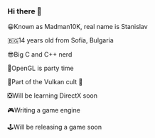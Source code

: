 ### Hi there 👋
😀Known as Madman10K, real name is Stanislav

🇧🇬14 years old from Sofia, Bulgaria

😎Big C and C++ nerd 

🥳OpenGL is party time 

🌋Part of the Vulkan cult 🙌

❎Will be learning DirectX soon

🎮Writing a game engine 

🕹Will be releasing a game soon
